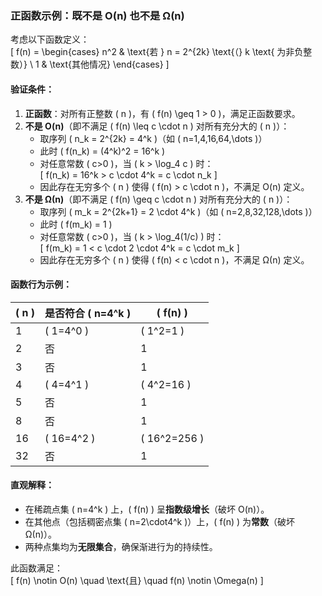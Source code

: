 <!-- 给出一个正函数f(n)的例子，满足：f(n)的运行时间既不是O(n)也不是Ω(n)。 -->
### 正函数示例：既不是 O(n) 也不是 Ω(n)

考虑以下函数定义：  
\[
f(n) = 
\begin{cases} 
n^2 & \text{若 } n = 2^{2k} \text{（} k \text{ 为非负整数）} \\
1 & \text{其他情况}
\end{cases}
\]

#### 验证条件：
1. **正函数**：对所有正整数 \( n \)，有 \( f(n) \geq 1 > 0 \)，满足正函数要求。
2. **不是 O(n)**（即不满足 \( f(n) \leq c \cdot n \) 对所有充分大的 \( n \)）：  
   - 取序列 \( n_k = 2^{2k} = 4^k \)（如 \( n=1,4,16,64,\dots \)）  
   - 此时 \( f(n_k) = (4^k)^2 = 16^k \)  
   - 对任意常数 \( c>0 \)，当 \( k > \log_4 c \) 时：  
     \[
     f(n_k) = 16^k > c \cdot 4^k = c \cdot n_k
     \]  
   - 因此存在无穷多个 \( n \) 使得 \( f(n) > c \cdot n \)，不满足 O(n) 定义。
3. **不是 Ω(n)**（即不满足 \( f(n) \geq c \cdot n \) 对所有充分大的 \( n \)）：  
   - 取序列 \( m_k = 2^{2k+1} = 2 \cdot 4^k \)（如 \( n=2,8,32,128,\dots \)）  
   - 此时 \( f(m_k) = 1 \)  
   - 对任意常数 \( c>0 \)，当 \( k > \log_4(1/c) \) 时：  
     \[
     f(m_k) = 1 < c \cdot 2 \cdot 4^k = c \cdot m_k
     \]  
   - 因此存在无穷多个 \( n \) 使得 \( f(n) < c \cdot n \)，不满足 Ω(n) 定义。

#### 函数行为示例：
| \( n \) | 是否符合 \( n=4^k \) | \( f(n) \) |
|---------|----------------------|------------|
| 1       | \( 1=4^0 \)         | \( 1^2=1 \) |
| 2       | 否                  | 1          |
| 3       | 否                  | 1          |
| 4       | \( 4=4^1 \)         | \( 4^2=16 \) |
| 5       | 否                  | 1          |
| 8       | 否                  | 1          |
| 16      | \( 16=4^2 \)        | \( 16^2=256 \) |
| 32      | 否                  | 1          |

#### 直观解释：
- 在稀疏点集 \( n=4^k \) 上，\( f(n) \) 呈**指数级增长**（破坏 O(n)）。
- 在其他点（包括稠密点集 \( n=2\cdot4^k \)）上，\( f(n) \) 为**常数**（破坏 Ω(n)）。
- 两种点集均为**无限集合**，确保渐进行为的持续性。

此函数满足：  
\[
f(n) \notin O(n) \quad \text{且} \quad f(n) \notin \Omega(n)
\]
